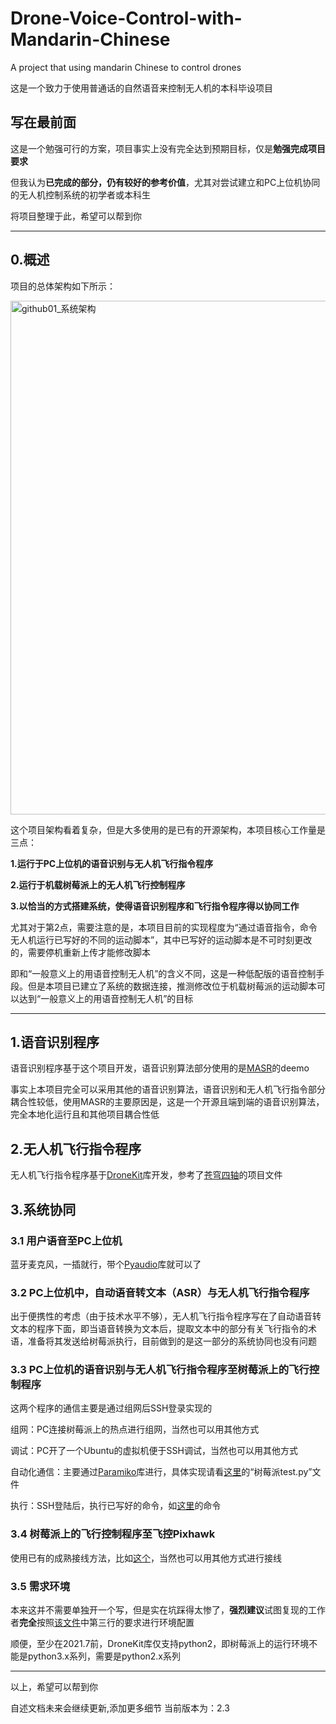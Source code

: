 # Drone-Voice-Control-with-Mandarin-Chinese
A project that using mandarin Chinese to control drones

这是一个致力于使用普通话的自然语音来控制无人机的本科毕设项目

## 写在最前面

这是一个勉强可行的方案，项目事实上没有完全达到预期目标，仅是**勉强完成项目要求**

但我认为**已完成的部分，仍有较好的参考价值**，尤其对尝试建立和PC上位机协同的无人机控制系统的初学者或本科生

将项目整理于此，希望可以帮到你

---

## 0.概述

项目的总体架构如下所示：

<img width="822" alt="github01_系统架构" src="https://user-images.githubusercontent.com/42312874/151939648-59e418a2-f387-46be-b7fd-784a89e3a556.png">

这个项目架构看着复杂，但是大多使用的是已有的开源架构，本项目核心工作量是三点：

**1.运行于PC上位机的语音识别与无人机飞行指令程序**

**2.运行于机载树莓派上的无人机飞行控制程序**

**3.以恰当的方式搭建系统，使得语音识别程序和飞行指令程序得以协同工作**

尤其对于第2点，需要注意的是，本项目目前的实现程度为“通过语音指令，命令无人机运行已写好的不同的运动脚本”，其中已写好的运动脚本是不可时刻更改的，需要停机重新上传才能修改脚本

即和“一般意义上的用语音控制无人机”的含义不同，这是一种低配版的语音控制手段。但是本项目已建立了系统的数据连接，推测修改位于机载树莓派的运动脚本可以达到“一般意义上的用语音控制无人机”的目标

---

## 1.语音识别程序

语音识别程序基于这个项目开发，语音识别算法部分使用的是[MASR](https://github.com/nobody132/masr)的deemo

事实上本项目完全可以采用其他的语音识别算法，语音识别和无人机飞行指令部分耦合性较低，使用MASR的主要原因是，这是一个开源且端到端的语音识别算法，完全本地化运行且和其他项目耦合性低

## 2.无人机飞行指令程序

无人机飞行指令程序基于[DroneKit](https://github.com/dronekit/dronekit-python)库开发，参考了[苍穹四轴](https://shop59774382.taobao.com/)的项目文件

## 3.系统协同

### 3.1 用户语音至PC上位机
蓝牙麦克风，一插就行，带个[Pyaudio](https://people.csail.mit.edu/hubert/pyaudio/)库就可以了
### 3.2 PC上位机中，自动语音转文本（ASR）与无人机飞行指令程序
出于便携性的考虑（由于技术水平不够），无人机飞行指令程序写在了自动语音转文本的程序下面，即当语音转换为文本后，提取文本中的部分有关飞行指令的术语，准备将其发送给树莓派执行，目前做到的是这一部分的系统协同也没有问题
### 3.3 PC上位机的语音识别与无人机飞行指令程序至树莓派上的飞行控制程序
这两个程序的通信主要是通过组网后SSH登录实现的

组网：PC连接树莓派上的热点进行组网，当然也可以用其他方式

调试：PC开了一个Ubuntu的虚拟机便于SSH调试，当然也可以用其他方式

自动化通信：主要通过[Paramiko](https://github.com/paramiko/paramiko)库进行，具体实现请看[这里](https://github.com/OscarXChen/Drone-Voice-Control-with-Mandarin-Chinese/tree/main/%E8%AF%AD%E9%9F%B3%E8%AF%86%E5%88%AB%E7%A8%8B%E5%BA%8F/%E7%A8%8B%E5%BA%8F%E6%BA%90%E7%A0%81)的“树莓派test.py”文件

执行：SSH登陆后，执行已写好的命令，如[这里](https://github.com/OscarXChen/Drone-Voice-Control-with-Mandarin-Chinese/tree/main/%E6%97%A0%E4%BA%BA%E6%9C%BA%E6%8E%A7%E5%88%B6%E7%A8%8B%E5%BA%8F)的命令

### 3.4 树莓派上的飞行控制程序至飞控Pixhawk
使用已有的成熟接线方法，比如[这个](https://mp.weixin.qq.com/s?__biz=MzkyNzI1MDUyNw==&mid=2247484996&idx=1&sn=4028c5c1c6a0beab55587ae8535b6d58&source=41#wechat_redirect)，当然也可以用其他方式进行接线

### 3.5 需求环境
本来这并不需要单独开一个写，但是实在坑踩得太惨了，**强烈建议**试图复现的工作者**完全**按照[该文件](https://github.com/OscarXChen/Drone-Voice-Control-with-Mandarin-Chinese/blob/main/%E8%AF%AD%E9%9F%B3%E8%AF%86%E5%88%AB%E7%A8%8B%E5%BA%8F/%E9%9C%80%E6%B1%82%E7%8E%AF%E5%A2%83.txt)中第三行的要求进行环境配置

顺便，至少在2021.7前，DroneKit库仅支持python2，即树莓派上的运行环境不能是python3.x系列，需要是python2.x系列

--- 
以上，希望可以帮到你

自述文档未来会继续更新,添加更多细节 当前版本为：2.3
